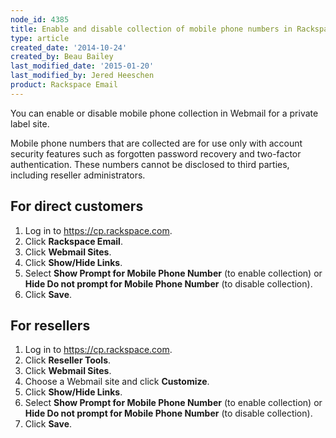 ```yaml
---
node_id: 4385
title: Enable and disable collection of mobile phone numbers in Rackspace Webmail
type: article
created_date: '2014-10-24'
created_by: Beau Bailey
last_modified_date: '2015-01-20'
last_modified_by: Jered Heeschen
product: Rackspace Email
---
```


You can enable or disable mobile phone collection in Webmail for a
private label site.

Mobile phone numbers that are collected are for use only with account
security features such as forgotten password recovery and two-factor
authentication. These numbers cannot be disclosed to third parties,
including reseller administrators.

For direct customers
--------------------

1.  Log in to <https://cp.rackspace.com>.
2.  Click **Rackspace Email**.
3.  Click **Webmail Sites**.
4.  Click **Show/Hide Links**.
5.  Select **<span class="show">Show</span> Prompt for Mobile Phone
    Number** (to enable collection) or **<span class="hide">Hide</span>
    Do not prompt for Mobile Phone Number** (to disable collection).
6.  Click **Save**.

 For resellers
--------------

1.  Log in to <https://cp.rackspace.com>.
2.  Click **Reseller Tools**.
3.  Click **Webmail Sites**.
4.  Choose a Webmail site and click **Customize**.
5.  Click **Show/Hide Links**.
6.  Select **<span class="show">Show</span> Prompt for Mobile Phone
    Number** (to enable collection) or **<span class="hide">Hide</span>
    Do not prompt for Mobile Phone Number** (to disable collection).
7.  Click **Save**.


